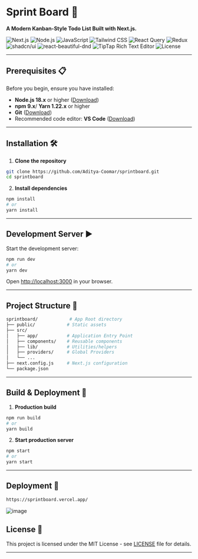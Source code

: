 # Sprint Board 🚀

**A Modern Kanban-Style Todo List Built with Next.js.**

![Next.js](https://img.shields.io/badge/Next.js-000000?logo=next.js&logoColor=white)
![Node.js](https://img.shields.io/badge/Node.js-339933?logo=node.js&logoColor=white)
![JavaScript](https://img.shields.io/badge/JavaScript-F7DF1E?logo=javascript&logoColor=black)
![Tailwind CSS](https://img.shields.io/badge/Tailwind_CSS-0891B2?logo=tailwind-css&logoColor=white)
![React Query](https://img.shields.io/badge/React_Query-FF4154?logo=react-query&logoColor=white)
![Redux](https://img.shields.io/badge/Redux-764ABC?logo=redux&logoColor=white)
![shadcn/ui](https://img.shields.io/badge/shadcn%2Fui-6D28D9?logo=react&logoColor=white)
![react-beautiful-dnd](https://img.shields.io/badge/react_Beautiful_DnD-00D3F8?logo=react&logoColor=white)
![TipTap Rich Text Editor](https://img.shields.io/badge/TipTap_Rich_Text_Editor-FF5C5C?logo=tiptap&logoColor=white)
![License](https://img.shields.io/badge/License-MIT-blue)

---

## Prerequisites 📋

Before you begin, ensure you have installed:
- **Node.js 18.x** or higher ([Download](https://nodejs.org/))
- **npm 9.x**/ **Yarn 1.22.x** or higher
- **Git** ([Download](https://git-scm.com/))
- Recommended code editor: **VS Code** ([Download](https://code.visualstudio.com/))

---

## Installation 🛠️

1. **Clone the repository**
```bash
git clone https://github.com/Aditya-Coomar/sprintboard.git
cd sprintboard
```

2. **Install dependencies**
```bash
npm install
# or
yarn install
```
---

## Development Server ▶️

Start the development server:
```bash
npm run dev
# or
yarn dev
```
Open [http://localhost:3000](http://localhost:3000) in your browser.

---

## Project Structure 📁

```bash
sprintboard/            # App Root directory
├── public/            # Static assets
├── src/
│   ├── app/           # Application Entry Point
│   ├── components/    # Reusable components
│   ├── lib/           # Utilities/helpers
│   ├── providers/     # Global Providers
│   └── ...
├── next.config.js     # Next.js configuration
└── package.json
```

---

## Build & Deployment 🚀

1. **Production build**
```bash
npm run build
# or
yarn build
```

2. **Start production server**
```bash
npm start
# or
yarn start
```

---

## Deployment 🚀

```bash
https://sprintboard.vercel.app/

```
![image](https://github.com/user-attachments/assets/1526b784-cee1-486c-bb83-cf69e4e4a7be)


## License 📄

This project is licensed under the MIT License - see [LICENSE](LICENSE) file for details.

---
